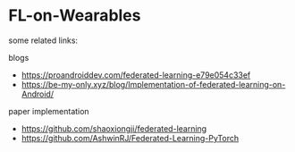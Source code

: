 # FL-on-Wearables

some related links:

blogs

- https://proandroiddev.com/federated-learning-e79e054c33ef
- https://be-my-only.xyz/blog/Implementation-of-federated-learning-on-Android/



paper implementation

- https://github.com/shaoxiongji/federated-learning
- https://github.com/AshwinRJ/Federated-Learning-PyTorch
